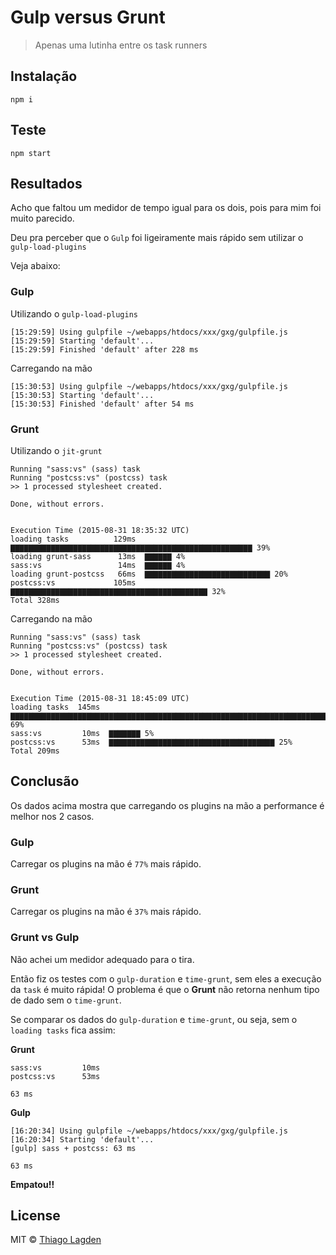 # Gulp versus Grunt

> Apenas uma lutinha entre os task runners


## Instalação

```
npm i
```

## Teste

```
npm start
```

## Resultados

Acho que faltou um medidor de tempo igual para os dois,
pois para mim foi muito parecido.

Deu pra perceber que o `Gulp` foi ligeiramente mais rápido
sem  utilizar o `gulp-load-plugins`

Veja abaixo:

### Gulp

Utilizando o `gulp-load-plugins`

```
[15:29:59] Using gulpfile ~/webapps/htdocs/xxx/gxg/gulpfile.js
[15:29:59] Starting 'default'...
[15:29:59] Finished 'default' after 228 ms
```

Carregando na mão

```
[15:30:53] Using gulpfile ~/webapps/htdocs/xxx/gxg/gulpfile.js
[15:30:53] Starting 'default'...
[15:30:53] Finished 'default' after 54 ms
```

### Grunt

Utilizando o `jit-grunt`

```
Running "sass:vs" (sass) task
Running "postcss:vs" (postcss) task
>> 1 processed stylesheet created.

Done, without errors.


Execution Time (2015-08-31 18:35:32 UTC)
loading tasks          129ms  ▇▇▇▇▇▇▇▇▇▇▇▇▇▇▇▇▇▇▇▇▇▇▇▇▇▇▇▇▇▇▇▇▇▇▇▇▇▇▇▇▇▇▇▇▇▇▇▇▇▇▇▇▇▇ 39%
loading grunt-sass      13ms  ▇▇▇▇▇▇ 4%
sass:vs                 14ms  ▇▇▇▇▇▇ 4%
loading grunt-postcss   66ms  ▇▇▇▇▇▇▇▇▇▇▇▇▇▇▇▇▇▇▇▇▇▇▇▇▇▇▇▇ 20%
postcss:vs             105ms  ▇▇▇▇▇▇▇▇▇▇▇▇▇▇▇▇▇▇▇▇▇▇▇▇▇▇▇▇▇▇▇▇▇▇▇▇▇▇▇▇▇▇▇▇ 32%
Total 328ms
```

Carregando na mão

```
Running "sass:vs" (sass) task
Running "postcss:vs" (postcss) task
>> 1 processed stylesheet created.

Done, without errors.


Execution Time (2015-08-31 18:45:09 UTC)
loading tasks  145ms  ▇▇▇▇▇▇▇▇▇▇▇▇▇▇▇▇▇▇▇▇▇▇▇▇▇▇▇▇▇▇▇▇▇▇▇▇▇▇▇▇▇▇▇▇▇▇▇▇▇▇▇▇▇▇▇▇▇▇▇▇▇▇▇▇▇▇▇▇▇▇▇▇▇▇▇▇▇▇▇▇▇▇▇▇▇▇▇▇▇▇▇▇▇▇▇▇▇▇▇▇▇ 69%
sass:vs         10ms  ▇▇▇▇▇▇▇ 5%
postcss:vs      53ms  ▇▇▇▇▇▇▇▇▇▇▇▇▇▇▇▇▇▇▇▇▇▇▇▇▇▇▇▇▇▇▇▇▇▇▇▇▇ 25%
Total 209ms
```

## Conclusão

Os dados acima mostra que carregando os plugins na mão a performance é melhor nos 2 casos.

### Gulp

Carregar os plugins na mão é `77%` mais rápido.

### Grunt

Carregar os plugins na mão é `37%` mais rápido.

### Grunt vs Gulp

Não achei um medidor adequado para o tira.

Então fiz os testes com o `gulp-duration` e `time-grunt`, sem eles a execução da `task` é muito rápida!
O problema é que o **Grunt** não retorna nenhum tipo de dado sem o `time-grunt`.

Se comparar os dados do `gulp-duration` e `time-grunt`, ou seja, sem o `loading tasks` fica assim:

**Grunt**

```
sass:vs         10ms
postcss:vs      53ms
```

`63 ms`

**Gulp**

```
[16:20:34] Using gulpfile ~/webapps/htdocs/xxx/gxg/gulpfile.js
[16:20:34] Starting 'default'...
[gulp] sass + postcss: 63 ms
```

`63 ms`

**Empatou!!**


## License

MIT © [Thiago Lagden](http://lagden.in)
